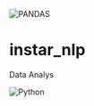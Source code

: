 <img alt="PANDAS" src ="https://img.shields.io/badge/pandas-#150458.svg?&style=for-the-badge&logo=pandas&logoColor=white"/>







# instar_nlp
Data Analys

<img alt="Python" src ="https://img.shields.io/badge/Python-3776AB.svg?&style=for-the-badge&logo=Python&logoColor=white"/>
